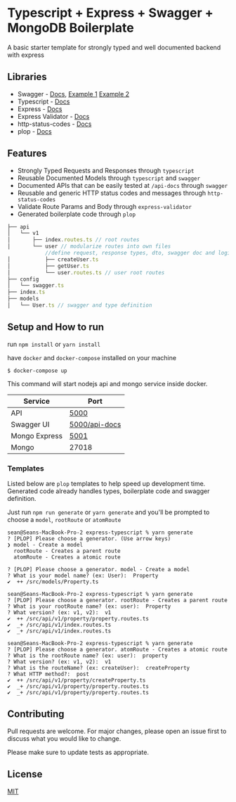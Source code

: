 # Typescript + Express + Swagger + MongoDB Boilerplate

A basic starter template for strongly typed and well documented backend with express

## Libraries

- Swagger - [Docs](https://swagger.io/), [Example 1](https://github.com/Surnet/swagger-jsdoc/blob/master/docs/GETTING-STARTED.md) [Example 2](https://github.com/Surnet/swagger-jsdoc/blob/master/example/v2/routes.js)
- Typescript - [Docs](https://www.typescriptlang.org/docs/)
- Express - [Docs](https://expressjs.com/)
- Express Validator - [Docs](https://express-validator.github.io/docs/)
- http-status-codes - [Docs](https://www.npmjs.com/package/http-status-codes)
- plop - [Docs](https://github.com/plopjs/plop)

## Features

- Strongly Typed Requests and Responses through `typescript`
- Reusable Documented Models through `typescript` and `swagger`
- Documented APIs that can be easily tested at `/api-docs` through `swagger`
- Reusable and generic HTTP status codes and messages through `http-status-codes`
- Validate Route Params and Body through `express-validator`
- Generated boilerplate code through `plop`

```javascript
├── api
│   └── v1
│       ├── index.routes.ts // root routes
│       └── user // modularize routes into own files
            //define request, response types, dto, swagger doc and logic inside each route
│           ├── createUser.ts 
│           ├── getUser.ts
│           └── user.routes.ts // user root routes
├── config
│   └── swagger.ts
├── index.ts
├── models 
│   └── User.ts // swagger and type definition 
```

## Setup and How to run

run `npm install` or `yarn install`

have `docker` and `docker-compose` installed on your machine

`$ docker-compose up`

This command will start nodejs api and mongo service inside docker.

| Service       | Port                                             |
| ------------- | ------------------------------------------------ |
| API           | [5000](https://localhost:5000)                   |
| Swagger UI    | [5000/api-docs](https://localhost:5000/api-docs)  |
| Mongo Express | [5001](https://localhost:5001)  |
| Mongo         | 27018                                            |


### Templates

Listed below are `plop` templates to help speed up development time. Generated code already handles types, boilerplate code and swagger definition.

Just run `npm run generate` or `yarn generate` and you'll be prompted to choose a `model`, `rootRoute` or `atomRoute`

```cli
sean@Seans-MacBook-Pro-2 express-typescript % yarn generate
? [PLOP] Please choose a generator. (Use arrow keys)
❯ model - Create a model 
  rootRoute - Creates a parent route 
  atomRoute - Creates a atomic route 

? [PLOP] Please choose a generator. model - Create a model
? What is your model name? (ex: User):  Property
✔  ++ /src/models/Property.ts

sean@Seans-MacBook-Pro-2 express-typescript % yarn generate
? [PLOP] Please choose a generator. rootRoute - Creates a parent route
? What is your rootRoute name? (ex: user):  Property
? What version? (ex: v1, v2):  v1
✔  ++ /src/api/v1/property/property.routes.ts
✔  _+ /src/api/v1/index.routes.ts
✔  _+ /src/api/v1/index.routes.ts

sean@Seans-MacBook-Pro-2 express-typescript % yarn generate
? [PLOP] Please choose a generator. atomRoute - Creates a atomic route
? What is the rootRoute name? (ex: user):  property
? What version? (ex: v1, v2):  v1
? What is the routeName? (ex: createUser):  createProperty
? What HTTP method?:  post
✔  ++ /src/api/v1/property/createProperty.ts
✔  _+ /src/api/v1/property/property.routes.ts
✔  _+ /src/api/v1/property/property.routes.ts
```

## Contributing
Pull requests are welcome. For major changes, please open an issue first to discuss what you would like to change.

Please make sure to update tests as appropriate.

## License
[MIT](https://choosealicense.com/licenses/mit/)
